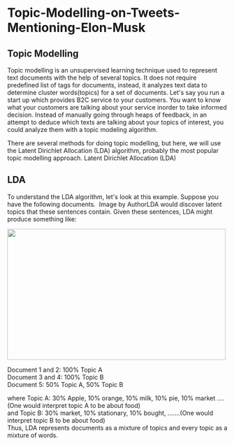 # Topic-Modelling-on-Tweets-Mentioning-Elon-Musk
## Topic Modelling
Topic modelling is an unsupervised learning technique used to represent text documents with the help of several topics. It does not require predefined list of tags for documents, instead, it analyzes text data to determine cluster words(topics) for a set of documents.
Let's say you run a start up which provides B2C service to your customers. You want to know what your customers are talking about your service inorder to take informed decision. Instead of manually going through heaps of feedback, in an attempt to deduce which texts are talking about your topics of interest, you could analyze them with a topic modeling algorithm.


There are several methods for doing topic modelling, but here, we will use the Latent Dirichlet Allocation (LDA) algorithm, probably the most popular topic modelling approach.
Latent Dirichlet Allocation (LDA)

## LDA
To understand the LDA algorithm, let's look at this example.
Suppose you have the following documents. 
Image by AuthorLDA would discover latent topics that these sentences contain. Given these sentences, LDA might produce something like:

<img src="https://user-images.githubusercontent.com/65237445/149661922-c0effb32-f8ea-4181-ba4a-1cb0e7292358.png" width="500" height = "300">

Document 1 and 2: 100% Topic A <br/>
Document 3 and 4: 100% Topic B <br/>
Document 5: 50% Topic A, 50% Topic B <br/>

where Topic A: 30% Apple, 10% orange, 10% milk, 10% pie, 10% market …. (One would interpret topic A to be about food) <br/> 
and Topic B: 30% market, 10% stationary, 10% bought, …….(One would interpret topic B to be about food) <br/>
Thus, LDA represents documents as a mixture of topics and every topic as a mixture of words.
